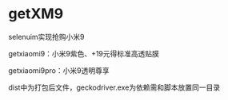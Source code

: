 # getXM9
selenuim实现抢购小米9

getxiaomi9：小米9紫色、+19元得标准高透贴膜 

getxiaomi9pro：小米9透明尊享

dist中为打包后文件，geckodriver.exe为依赖需和脚本放置同一目录
